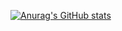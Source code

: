 [![Anurag's GitHub stats](https://github-readme-stats.vercel.app/api?username=rintarotajima&show_icons=true&theme=calm)](https://github.com/anuraghazra/github-readme-stats)
